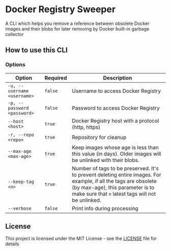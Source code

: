 # Docker Registry Sweeper

A CLI which helps you remove a reference between obsolete Docker images and their blobs for later removing by Docker built-in garbage collector

## How to use this CLI

### Options
| Option 	| Required | Description 	|
|-----------------------------	|-----  |-------------------------------------------------------------------------------------------------------	|
| ``-u, --username <username>`` 	| ``false`` | Username to access Docker Registry 	|
| ``-p, --password <password>``	| ``false`` | Password to access Docker Registry 	|
| ``--host <host>`` 	| ``true`` | Docker Registry host with a protocol (http, https) 	|
| ``-r, --repo <repo>`` 	| ``true`` | Repository for cleanup 	|
| ``--max-age <max-age>`` 	| ``true`` | Keep images whose age is less than this value (in days). Older images will be unlinked with their blobs. 	|
| ``--keep-tag <n>`` 	| ``true`` | Number of tags to be preserved. It's to prevent deleting entire images. For example, if all the tags are obsolete (by max-age), this parameter is to make sure that ``n`` latest tags will not be unlinked. 	|
| ``--verbose`` 	| ``false`` | Print info during processing 	|


## License

This project is licensed under the MIT License - see the [LICENSE](LICENSE) file for details
